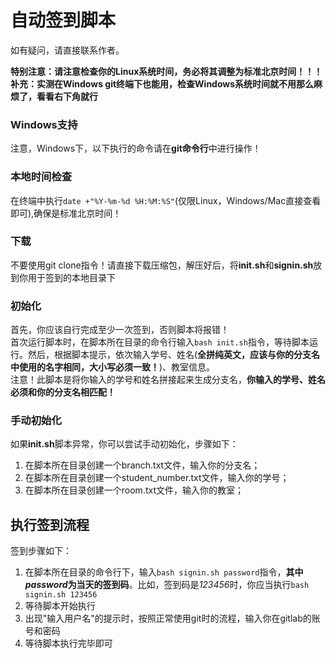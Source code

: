 # 自动签到脚本
如有疑问，请直接联系作者。  

**特别注意：请注意检查你的Linux系统时间，务必将其调整为标准北京时间！！！**  
**补充：实测在Windows git终端下也能用，检查Windows系统时间就不用那么麻烦了，看看右下角就行**
### Windows支持
注意，Windows下，以下执行的命令请在**git命令行**中进行操作！
### 本地时间检查
在终端中执行`date +"%Y-%m-%d %H:%M:%S"`(仅限Linux，Windows/Mac直接查看即可),确保是标准北京时间！
### 下载
不要使用git clone指令！请直接下载压缩包，解压好后，将**init.sh**和**signin.sh**放到你用于签到的本地目录下  
### 初始化
首先，你应该自行完成至少一次签到，否则脚本将报错！  
首次运行脚本时，在脚本所在目录的命令行输入`bash init.sh`指令，等待脚本运行。然后，根据脚本提示，依次输入学号、姓名(**全拼纯英文，应该与你的分支名中使用的名字相同，大小写必须一致！**)、教室信息。      
注意！此脚本是将你输入的学号和姓名拼接起来生成分支名，**你输入的学号、姓名必须和你的分支名相匹配！**
### 手动初始化
如果**init.sh**脚本异常，你可以尝试手动初始化，步骤如下：
1. 在脚本所在目录创建一个branch.txt文件，输入你的分支名；
2. 在脚本所在目录创建一个student_number.txt文件，输入你的学号；  
3. 在脚本所在目录创建一个room.txt文件，输入你的教室；    
## 执行签到流程
签到步骤如下：
1. 在脚本所在目录的命令行下，输入`bash signin.sh password`指令，**其中*password*为当天的签到码**。比如，签到码是*123456*时，你应当执行`bash signin.sh 123456`
2. 等待脚本开始执行
3. 出现"输入用户名"的提示时，按照正常使用git时的流程，输入你在gitlab的账号和密码
4. 等待脚本执行完毕即可
